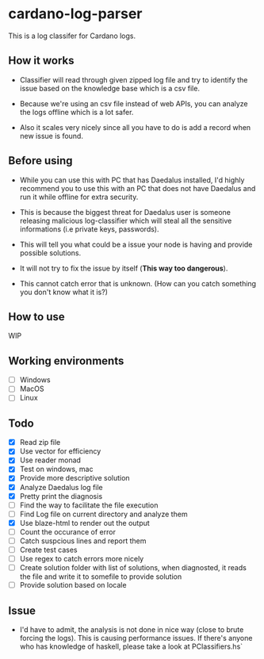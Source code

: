 # cardano-log-parser

This is a log classifer for Cardano logs.

## How it works

- Classifier will read through given zipped log file and try to identify the issue based on the knowledge base which is a csv file.

- Because we're using an csv file instead of web APIs, you can analyze the logs offline which is a lot safer.

- Also it scales very nicely since all you have to do is add a record when new issue is found.

## Before using

- While you can use this with PC that has Daedalus installed, I'd highly recommend you to use this with an PC that does not have Daedalus and run it while offline for extra security.

- This is because the biggest threat for Daedalus user is someone releasing malicious log-classifier which will steal all the sensitive informations (i.e private keys, passwords).

- This will tell you what could be a issue your node is having and provide possible solutions.

- It will not try to fix the issue by itself (**This way too dangerous**).

- This cannot catch error that is unknown. (How can you catch something you don't know what it is?)

## How to use

WIP

## Working environments

- [ ] Windows
- [ ] MacOS
- [ ] Linux

## Todo

- [x] Read zip file
- [x] Use vector for efficiency
- [x] Use reader monad
- [x] Test on windows, mac
- [x] Provide more descriptive solution
- [x] Analyze Daedalus log file
- [x] Pretty print the diagnosis
- [ ] Find the way to facilitate the file execution
- [ ] Find Log file on current directory and analyze them
- [x] Use blaze-html to render out the output
- [ ] Count the occurance of error
- [ ] Catch suspcious lines and report them
- [ ] Create test cases
- [ ] Use regex to catch errors more nicely
- [ ] Create solution folder with list of solutions, when diagnosted, it reads the file and write it to somefile to provide solution
- [ ] Provide solution based on locale

## Issue

- I'd have to admit, the analysis is not done in nice way (close to brute forcing the logs). This is causing performance issues. If there's anyone who has knowledge of haskell, please take a look at PClassifiers.hs`
